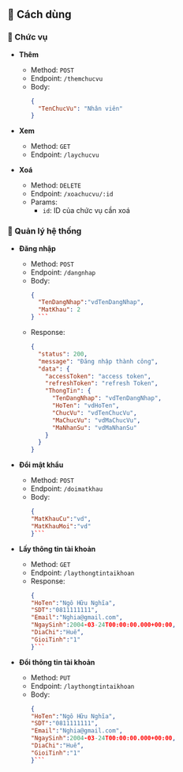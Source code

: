 ## 📌 Cách dùng

### 📂 Chức vụ

- **Thêm**

  - Method: `POST`
  - Endpoint: `/themchucvu`
  - Body:
    ```json
    {
      "TenChucVu": "Nhân viên"
    }
    ```

- **Xem**

  - Method: `GET`
  - Endpoint: `/laychucvu`

- **Xoá**
  - Method: `DELETE`
  - Endpoint: `/xoachucvu/:id`
  - Params:
    - `id`: ID của chức vụ cần xoá

### 📂 Quản lý hệ thống

- **Đăng nhập**

  - Method: `POST`
  - Endpoint: `/dangnhap`
  - Body:
    ````json
    {
      "TenDangNhap":"vdTenDangNhap",
      "MatKhau": 2
    } ```
    ````
  - Response:
    ```json
    {
      "status": 200,
      "message": "Đăng nhập thành công",
      "data": {
        "accessToken": "access token",
        "refreshToken": "refresh Token",
        "ThongTin": {
          "TenDangNhap": "vdTenDangNhap",
          "HoTen": "vdHoTen",
          "ChucVu": "vdTenChucVu",
          "MaChucVu": "vdMaChucVu",
          "MaNhanSu": "vdMaNhanSu"
        }
      }
    }
    ```

- **Đổi mật khẩu**

  - Method: `POST`
  - Endpoint: `/doimatkhau`
  - Body:
    ````json
    {
    "MatKhauCu":"vd",
    "MatKhauMoi":"vd"
    }```
    ````

- **Lấy thông tin tài khoản**
  - Method: `GET`
  - Endpoint: `/laythongtintaikhoan`
  - Response:
    ````json
    {
    "HoTen":"Ngô Hữu Nghĩa",
    "SDT":"0811111111",
    "Email":"Nghia@gmail.com",
    "NgaySinh":2004-03-24T00:00:00.000+00:00,
    "DiaChi":"Huế",
    "GioiTinh":"1"
    }```
    ````
- **Đổi thông tin tài khoản**
  - Method: `PUT`
  - Endpoint: `/laythongtintaikhoan`
  - Body:
    ````json
    {
    "HoTen":"Ngô Hữu Nghĩa",
    "SDT":"0811111111",
    "Email":"Nghia@gmail.com",
    "NgaySinh":2004-03-24T00:00:00.000+00:00,
    "DiaChi":"Huế",
    "GioiTinh":"1"
    }```
    ````
